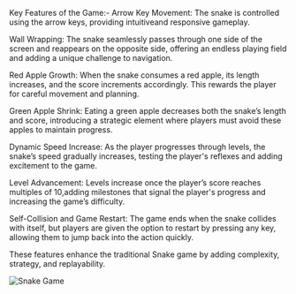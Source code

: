 Key Features of the Game:-
Arrow Key Movement: The snake is controlled using the arrow keys, providing intuitiveand responsive gameplay.

Wall Wrapping: The snake seamlessly passes through one side of the screen and reappears on the opposite side, offering an endless playing field and adding a unique challenge to navigation.

Red Apple Growth: When the snake consumes a red apple, its length increases, and the score increments accordingly. This rewards the player for careful movement and planning.

Green Apple Shrink: Eating a green apple decreases both the snake’s length and score, introducing a strategic element where players must avoid these apples to maintain progress.

Dynamic Speed Increase: As the player progresses through levels, the snake’s speed gradually increases, testing the player's reflexes and adding excitement to the game.

Level Advancement: Levels increase once the player’s score reaches multiples of 10,adding milestones that signal the player's progress and increasing the game’s difficulty.

Self-Collision and Game Restart: The game ends when the snake collides with itself, but players are given the option to restart by pressing any key, allowing them to jump back into the action quickly.

These features enhance the traditional Snake game by adding complexity, strategy, and replayability.

![Snake Game](https://github.com/user-attachments/assets/625ab405-41cf-4b6a-8b75-bb5baf24b39a)
